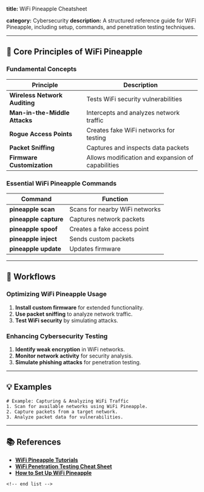**title:** WiFi Pineapple Cheatsheet

**category:** Cybersecurity
**description:** A structured reference guide for WiFi Pineapple, including setup, commands, and penetration testing techniques.

---

## 🔧 **Core Principles of WiFi Pineapple**

### **Fundamental Concepts**

| Principle                           | Description                                       |
| ----------------------------------- | ------------------------------------------------- |
| **Wireless Network Auditing** | Tests WiFi security vulnerabilities               |
| **Man-in-the-Middle Attacks** | Intercepts and analyzes network traffic           |
| **Rogue Access Points**       | Creates fake WiFi networks for testing            |
| **Packet Sniffing**           | Captures and inspects data packets                |
| **Firmware Customization**    | Allows modification and expansion of capabilities |

### **Essential WiFi Pineapple Commands**

| Command                     | Function                       |
| --------------------------- | ------------------------------ |
| **pineapple scan**    | Scans for nearby WiFi networks |
| **pineapple capture** | Captures network packets       |
| **pineapple spoof**   | Creates a fake access point    |
| **pineapple inject**  | Sends custom packets           |
| **pineapple update**  | Updates firmware               |

---

## 🔄 **Workflows**

### **Optimizing WiFi Pineapple Usage**

1. **Install custom firmware** for extended functionality.
2. **Use packet sniffing** to analyze network traffic.
3. **Test WiFi security** by simulating attacks.

### **Enhancing Cybersecurity Testing**

1. **Identify weak encryption** in WiFi networks.
2. **Monitor network activity** for security analysis.
3. **Simulate phishing attacks** for penetration testing.

---

## 💡 **Examples**

```plaintext
# Example: Capturing & Analyzing WiFi Traffic
1. Scan for available networks using WiFi Pineapple.  
2. Capture packets from a target network.  
3. Analyze packet data for vulnerabilities.  
```

---

## 📚 **References**

- **[WiFi Pineapple Tutorials](https://dr.lib.iastate.edu/bitstreams/9535b8f9-7875-4797-8a58-89af393dc3cd/download)**
- **[WiFi Penetration Testing Cheat Sheet](https://github.com/ivan-sincek/wifi-penetration-testing-cheat-sheet)**
- **[How to Set Up WiFi Pineapple](https://ryandinho.me/2019/06/08/how-to-set-up-wifi-pineapple-nano.html)**

```
<!-- end list -->
```
